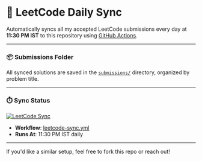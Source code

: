 # 🚀 LeetCode Daily Sync

Automatically syncs all my accepted LeetCode submissions every day at **11:30 PM IST** to this repository using [GitHub Actions](https://github.com/features/actions).

---

### 📦 Submissions Folder

All synced solutions are saved in the [`submissions/`](./submissions) directory, organized by problem title.

---

### ⏱️ Sync Status
[![LeetCode Sync](https://github.com/HansrajS1/Github-streak-log/actions/workflows/leetcode-sync.yml/badge.svg)](https://github.com/HansrajS1/Github-streak-log/actions/workflows/leetcode-sync.yml)


- **Workflow**: [leetcode-sync.yml](.github/workflows/leetcode-sync.yml)
- **Runs At**: 11:30 PM IST daily

---
If you'd like a similar setup, feel free to fork this repo or reach out!

